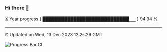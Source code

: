### Hi there 👋

⏳ Year progress { ████████████████████████████▁▁ } 94.94 %

---

⏰ Updated on Wed, 13 Dec 2023 12:26:26 GMT

![Progress Bar CI](https://github.com/liununu/liununu/workflows/Progress%20Bar%20CI/badge.svg)
